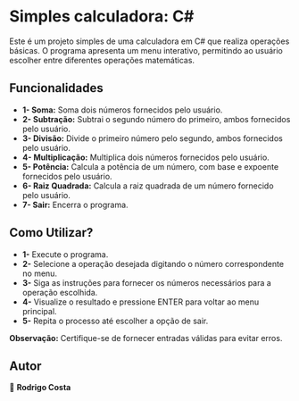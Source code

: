# Simples calculadora: C#
Este é um projeto simples de uma calculadora em C# que realiza operações básicas. O programa apresenta um menu interativo, permitindo ao usuário escolher entre diferentes operações matemáticas.

## Funcionalidades
- **1- Soma:** Soma dois números fornecidos pelo usuário.
- **2- Subtração:** Subtrai o segundo número do primeiro, ambos fornecidos pelo usuário.
- **3- Divisão:** Divide o primeiro número pelo segundo, ambos fornecidos pelo usuário.
- **4- Multiplicação:** Multiplica dois números fornecidos pelo usuário.
- **5- Potência:** Calcula a potência de um número, com base e expoente fornecidos pelo usuário.
- **6- Raiz Quadrada:** Calcula a raiz quadrada de um número fornecido pelo usuário.
- **7-  Sair:** Encerra o programa.

## Como Utilizar?
- **1-** Execute o programa.
- **2-** Selecione a operação desejada digitando o número correspondente no menu.
- **3-** Siga as instruções para fornecer os números necessários para a operação escolhida.
- **4-** Visualize o resultado e pressione ENTER para voltar ao menu principal.
- **5-** Repita o processo até escolher a opção de sair.

**Observação:** Certifique-se de fornecer entradas válidas para evitar erros.
## Autor
👤 **Rodrigo Costa**

